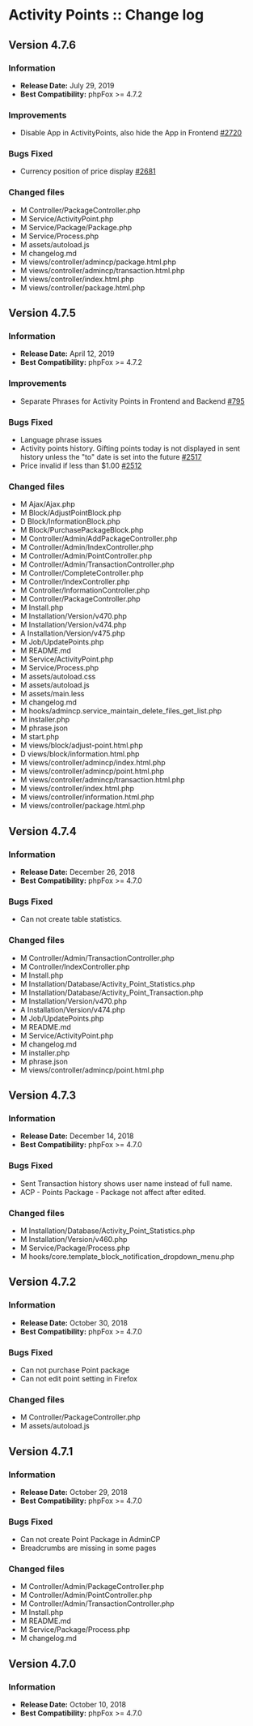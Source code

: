 # Activity Points :: Change log

## Version 4.7.6

### Information

- **Release Date:** July 29, 2019
- **Best Compatibility:** phpFox >= 4.7.2

### Improvements

- Disable App in ActivityPoints, also hide the App in Frontend [#2720](https://github.com/PHPfox-Official/phpfox-v4-issues/issues/2720)

### Bugs Fixed

- Currency position of price display [#2681](https://github.com/PHPfox-Official/phpfox-v4-issues/issues/2681)

### Changed files

- M Controller/PackageController.php
- M Service/ActivityPoint.php
- M Service/Package/Package.php
- M Service/Process.php
- M assets/autoload.js
- M changelog.md
- M views/controller/admincp/package.html.php
- M views/controller/admincp/transaction.html.php
- M views/controller/index.html.php
- M views/controller/package.html.php

## Version 4.7.5

### Information

- **Release Date:** April 12, 2019
- **Best Compatibility:** phpFox >= 4.7.2

### Improvements

- Separate Phrases for Activity Points in Frontend and Backend [#795](https://github.com/PHPfox-Official/phpfox-v4-feature-requests/issues/795)

### Bugs Fixed
- Language phrase issues
- Activity points history. Gifting points today is not displayed in sent history unless the "to" date is set into the future [#2517](https://github.com/PHPfox-Official/phpfox-v4-issues/issues/2517)
- Price invalid if less than $1.00 [#2512](https://github.com/PHPfox-Official/phpfox-v4-issues/issues/2512)

### Changed files

- M Ajax/Ajax.php
- M Block/AdjustPointBlock.php
- D Block/InformationBlock.php
- M Block/PurchasePackageBlock.php
- M Controller/Admin/AddPackageController.php
- M Controller/Admin/IndexController.php
- M Controller/Admin/PointController.php
- M Controller/Admin/TransactionController.php
- M Controller/CompleteController.php
- M Controller/IndexController.php
- M Controller/InformationController.php
- M Controller/PackageController.php
- M Install.php
- M Installation/Version/v470.php
- M Installation/Version/v474.php
- A Installation/Version/v475.php
- M Job/UpdatePoints.php
- M README.md
- M Service/ActivityPoint.php
- M Service/Process.php
- M assets/autoload.css
- M assets/autoload.js
- M assets/main.less
- M changelog.md
- M hooks/admincp.service_maintain_delete_files_get_list.php
- M installer.php
- M phrase.json
- M start.php
- M views/block/adjust-point.html.php
- D views/block/information.html.php
- M views/controller/admincp/index.html.php
- M views/controller/admincp/point.html.php
- M views/controller/admincp/transaction.html.php
- M views/controller/index.html.php
- M views/controller/information.html.php
- M views/controller/package.html.php


## Version 4.7.4

### Information

- **Release Date:** December 26, 2018
- **Best Compatibility:** phpFox >= 4.7.0

### Bugs Fixed

- Can not create table statistics.

### Changed files

- M Controller/Admin/TransactionController.php
- M Controller/IndexController.php
- M Install.php
- M Installation/Database/Activity_Point_Statistics.php
- M Installation/Database/Activity_Point_Transaction.php
- M Installation/Version/v470.php
- A Installation/Version/v474.php
- M Job/UpdatePoints.php
- M README.md
- M Service/ActivityPoint.php
- M changelog.md
- M installer.php
- M phrase.json
- M views/controller/admincp/point.html.php

## Version 4.7.3

### Information

- **Release Date:** December 14, 2018
- **Best Compatibility:** phpFox >= 4.7.0

### Bugs Fixed

- Sent Transaction history shows user name instead of full name.
- ACP - Points Package - Package not affect after edited.

### Changed files

- M Installation/Database/Activity_Point_Statistics.php
- M Installation/Version/v460.php
- M Service/Package/Process.php
- M hooks/core.template_block_notification_dropdown_menu.php


## Version 4.7.2

### Information

- **Release Date:** October 30, 2018
- **Best Compatibility:** phpFox >= 4.7.0

### Bugs Fixed ###

- Can not purchase Point package
- Can not edit point setting in Firefox

### Changed files ###

- M Controller/PackageController.php
- M assets/autoload.js

## Version 4.7.1

### Information

- **Release Date:** October 29, 2018
- **Best Compatibility:** phpFox >= 4.7.0

### Bugs Fixed ###

- Can not create Point Package in AdminCP
- Breadcrumbs are missing in some pages

### Changed files ###

- M Controller/Admin/PackageController.php
- M Controller/Admin/PointController.php
- M Controller/Admin/TransactionController.php
- M Install.php
- M README.md
- M Service/Package/Process.php
- M changelog.md

## Version 4.7.0

### Information

- **Release Date:** October 10, 2018
- **Best Compatibility:** phpFox >= 4.7.0

